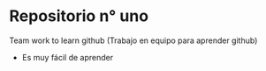# Repositorio n° uno
Team work to learn github (Trabajo en equipo para aprender github)
- Es muy fácil de aprender

